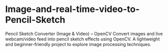 # Image-and-real-time-video-to-Pencil-Sketch
 Pencil Sketch Converter (Image &amp; Video) – OpenCV Convert images and live webcam/video feed into pencil sketch effects using OpenCV. A lightweight and beginner-friendly project to explore image processing techniques.   
